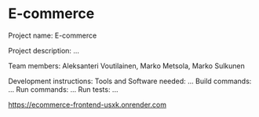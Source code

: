 # E-commerce

  Project name: E-commerce
    
  Project description: ...
    
  Team members: Aleksanteri Voutilainen, Marko Metsola, Marko Sulkunen
    
  Development instructions:
      Tools and Software needed: ...
      Build commands: ...
      Run commands: ...
      Run tests: ...
        
   https://ecommerce-frontend-usxk.onrender.com
